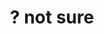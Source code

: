 ---
pid: rs170
title: "? not sure"
location_transcription: School District Center City
coordinates: "[-75.163391561097, 39.960731679866]"
zipcode: '19111'
gen_neighborhood: Northeast Philadelphia
neighborhood: Lawndale,Castor Gardens
outside_phl: 
age: '20'
age_range: 20-29
instagram: 
image_file_name: rs_170.jpg
proposal_transcription: |-
  -something to do with education
  -something honoring teachers
topic: Education
topic_summary: '0'
type: Other No Form
keywords_other: 
credit: Sarah Fox
image_labels: 
twitter: 
facebook: 
permalink: "/monuments/rs170/"
layout: item-page
---